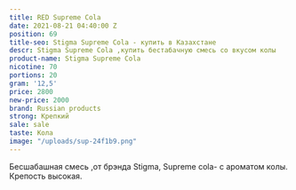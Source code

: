 ```yaml
---
title: RED Supreme Cola
date: 2021-08-21 04:40:00 Z
position: 69
title-seo: Stigma Supreme Cola - купить в Казахстане
descr: Stigma Supreme Cola ,купить бестабачную смесь со вкусом колы
product-name: Stigma Supreme Cola
nicotine: 70
portions: 20
gram: '12,5'
price: 2800
new-price: 2000
brand: Russian products
strong: Крепкий
sale: sale
taste: Кола
image: "/uploads/sup-24f1b9.png"
---
```


Бесшабашная смесь ,от брэнда Stigma, Supreme cola- с ароматом колы.
Крепость высокая.